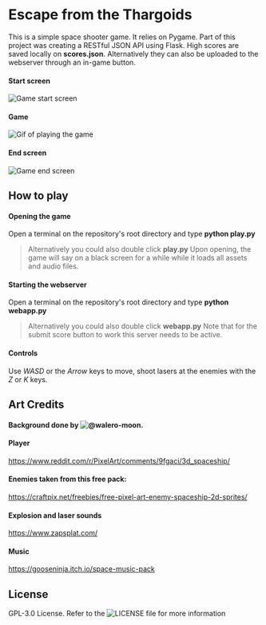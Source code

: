 # Escape from the Thargoids
This is a simple space shooter game. It relies on Pygame.
Part of this project was creating a RESTful JSON API using Flask.
High scores are saved locally on **scores.json**. Alternatively they can also be uploaded to the webserver through an in-game button.
#### Start screen
![Game start screen](https://user-images.githubusercontent.com/61264517/120575603-c71f7c80-c3f7-11eb-87eb-6a3035c44ac8.png)
#### Game
![Gif of playing the game](https://i.imgur.com/j9YxvvW.gif)
#### End screen
![Game end screen](https://user-images.githubusercontent.com/61264517/120575954-5cbb0c00-c3f8-11eb-8359-aeb0dd249ec8.png)

## How to play
#### Opening the game
Open a terminal on the repository's root directory and type **python play.py**
> Alternatively you could also double click **play.py**
Upon opening, the game will say on a black screen for a while while it loads all assets and audio files.

#### Starting the webserver
Open a terminal on the repository's root directory and type **python webapp.py**
> Alternatively you could also double click **webapp.py**
> Note that for the submit score button to work this server needs to be active.

#### Controls
Use *WASD* or the *Arrow* keys to move, shoot lasers at the enemies with the *Z* or *K* keys.

## Art Credits
#### Background done by ![@walero-moon](https://github.com/walero-moon).

#### Player
https://www.reddit.com/r/PixelArt/comments/9fgaci/3d_spaceship/

#### Enemies taken from this free pack:
https://craftpix.net/freebies/free-pixel-art-enemy-spaceship-2d-sprites/

#### Explosion and laser sounds
https://www.zapsplat.com/

#### Music
https://gooseninja.itch.io/space-music-pack

## License
GPL-3.0 License. Refer to the ![LICENSE](LICENSE) file for more information
